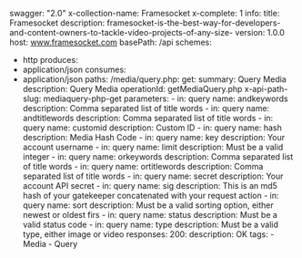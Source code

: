 swagger: "2.0"
x-collection-name: Framesocket
x-complete: 1
info:
  title: Framesocket
  description: framesocket-is-the-best-way-for-developers-and-content-owners-to-tackle-video-projects-of-any-size-
  version: 1.0.0
host: www.framesocket.com
basePath: /api
schemes:
- http
produces:
- application/json
consumes:
- application/json
paths:
  /media/query.php:
    get:
      summary: Query Media
      description: Query Media
      operationId: getMediaQuery.php
      x-api-path-slug: mediaquery-php-get
      parameters:
      - in: query
        name: andkeywords
        description: Comma separated list of title words
      - in: query
        name: andtitlewords
        description: Comma separated list of title words
      - in: query
        name: customid
        description: Custom ID
      - in: query
        name: hash
        description: Media Hash Code
      - in: query
        name: key
        description: Your account username
      - in: query
        name: limit
        description: Must be a valid integer
      - in: query
        name: orkeywords
        description: Comma separated list of title words
      - in: query
        name: ortitlewords
        description: Comma separated list of title words
      - in: query
        name: secret
        description: Your account API secret
      - in: query
        name: sig
        description: This is an md5 hash of your gatekeeper concatenated with your
          request action
      - in: query
        name: sort
        description: Must be a valid sorting option, either newest or oldest firs
      - in: query
        name: status
        description: Must be a valid status code
      - in: query
        name: type
        description: Must be a valid type, either image or video
      responses:
        200:
          description: OK
      tags:
      - Media
      - Query